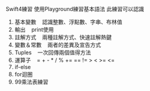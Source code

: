 Swift4練習
使用Playground練習基本語法
此練習可以認識
1. 基本變數
    認識整數、浮點數、字串、布林值
2. 輸出
    print使用
3. 註解方式
    兩種註解方式、快速註解熱鍵
4. 變數＆常數
    兩者的差異及宣告方式
5. Tuples
    一次回傳兩個值得方法
6. 運算子
    = + - * / % += == != > < >= <=
7. if-else
8. for迴圈
9. 99乘法表練習
